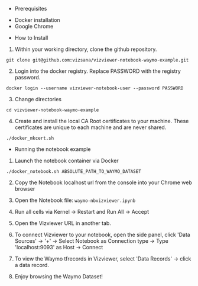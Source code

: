 * Prerequisites

- Docker installation
- Google Chrome

* How to Install

1. Within your working directory, clone the github repository.

`git clone git@github.com:vizsana/vizviewer-notebook-waymo-example.git`

2. Login into the docker registry. Replace PASSWORD with the registry password.

`docker login --username vizviewer-notebook-user --password PASSWORD`

3. Change directories

`cd vizviewer-notebook-waymo-example`

4. Create and install the local CA Root certificates to your machine. These certificates are unique to each machine and are never shared.

`./docker_mkcert.sh`

* Running the notebook example

1. Launch the notebook container via Docker

`./docker_notebook.sh ABSOLUTE_PATH_TO_WAYMO_DATASET`

2. Copy the Notebook localhost url from the console into your Chrome web browser

3. Open the Notebook file: `waymo-nbvizviewer.ipynb`  

4. Run all cells via Kernel -> Restart and Run All -> Accept

5. Open the Vizviewer URL in another tab.

6. To connect Vizviewer to your notebook, open the side panel, click 'Data Sources' -> '+' -> Select Notebook as Connection type -> Type 'localhost:9093' as Host -> Connect

7. To view the Waymo tfrecords in Vizviewer, select 'Data Records' -> click a data record.

8. Enjoy browsing the Waymo Dataset!

